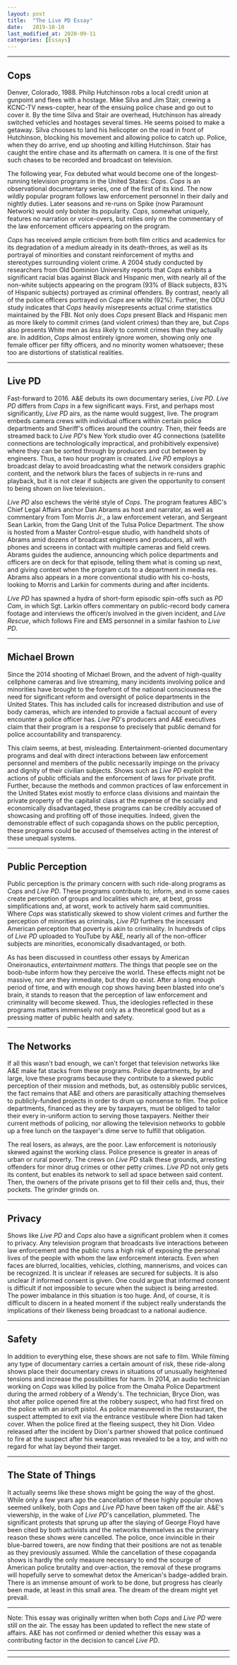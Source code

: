 ```yaml
---
layout: post
title:  "The Live PD Essay"
date:   2019-10-10
last_modified_at: 2020-09-11
categories: [Essays]
---
```

---
## **Cops** 


Denver, Colorado, 1988. Philip Hutchinson robs a local credit union at gunpoint and flees with a hostage. Mike Silva and Jim Stair, crewing a KCNC-TV news-copter, hear of the ensuing police chase and go out to cover it. By the time Silva and Stair are overhead, Hutchinson has already switched vehicles and hostages several times. He seems poised to make a getaway. Silva chooses to land his helicopter on the road in front of Hutchinson, blocking his movement and allowing police to catch up. Police, when they do arrive, end up shooting and killing Hutchinson. Stair has caught the entire chase and its aftermath on camera. It is one of the first such chases to be recorded and broadcast on television.

The following year, Fox debuted what would become one of the longest-running television programs in the United States: _Cops_. _Cops_ is an observational documentary series, one of the first of its kind. The now wildly popular program follows law enforcement personnel in their daily and nightly duties. Later seasons and re-runs on Spike (now Paramount Network) would only bolster its popularity. _Cops_, somewhat uniquely, features no narration or voice-overs, but relies only on the commentary of the law enforcement officers appearing on the program.

_Cops_ has received ample criticism from both film critics and academics for its degradation of a medium already in its death-throes, as well as its portrayal of minorities and constant reinforcement of myths and stereotypes surrounding violent crime. A 2004 study conducted by researchers from Old Dominion University reports that _Cops_ exhibits a significant racial bias against Black and Hispanic men, with nearly all of the non-white subjects appearing on the program (93% of Black subjects, 83% of Hispanic subjects) portrayed as criminal offenders. By contrast, nearly all of the police officers portrayed on _Cops_ are white (92%). Further, the ODU study indicates that _Cops_ heavily misrepresents actual crime statistics maintained by the FBI. Not only does _Cops_ present Black and Hispanic men as more likely to commit crimes (and violent crimes) than they are, but _Cops_ also presents White men as _less likely_ to commit crimes than they actually are. In addition, _Cops_ almost entirely ignore women, showing only one female officer per fifty officers, and no minority women whatsoever; these too are distortions of statistical realities.

---

## **Live PD** 

Fast-forward to 2016. A&amp;E debuts its own documentary series, _Live PD_. _Live PD_ differs from _Cops_ in a few significant ways. First, and perhaps most significantly, _Live PD_ airs, as the name would suggest, live. The program embeds camera crews with individual officers within certain police departments and Sheriff&#39;s offices around the country. Then, their feeds are streamed back to _Live PD_&#39;s New York studio over 4G connections (satellite connections are technologically impractical, and prohibitively expensive) where they can be sorted through by producers and cut between by engineers. Thus, a two hour program is created. _Live PD_ employs a broadcast delay to avoid broadcasting what the network considers graphic content, and the network blurs the faces of subjects in re-runs and playback, but it is not clear if subjects are given the opportunity to consent to being shown on live television..

_Live PD_ also eschews the vérité style of _Cops_. The program features ABC&#39;s Chief Legal Affairs anchor Dan Abrams as host and narrator, as well as commentary from Tom Morris Jr., a law enforcement veteran, and Sergeant Sean Larkin, from the Gang Unit of the Tulsa Police Department. The show is hosted from a Master Control-esque studio, with handheld shots of Abrams amid dozens of broadcast engineers and producers, all with phones and screens in contact with multiple cameras and field crews. Abrams guides the audience, announcing which police departments and officers are on deck for that episode, telling them what is coming up next, and giving context when the program cuts to a department in media res. Abrams also appears in a more conventional studio with his co-hosts, looking to Morris and Larkin for comments during and after incidents.

_Live PD_ has spawned a hydra of short-form episodic spin-offs such as _PD Cam_, in which Sgt. Larkin offers commentary on public-record body camera footage and interviews the officer/s involved in the given incident, and _Live Rescue_, which follows Fire and EMS personnel in a similar fashion to _Live PD_.

---

## **Michael Brown**

Since the 2014 shooting of Michael Brown, and the advent of high-quality cellphone cameras and live streaming, many incidents involving police and minorities have brought to the forefront of the national consciousness the need for significant reform and oversight of police departments in the United States. This has included calls for increased distribution and use of body cameras, which are intended to provide a factual account of every encounter a police officer has. _Live PD_&#39;s producers and A&amp;E executives claim that their program is a response to precisely that public demand for police accountability and transparency.

This claim seems, at best, misleading. Entertainment-oriented documentary programs and deal with direct interactions between law enforcement personnel and members of the public necessarily impinge on the privacy and dignity of their civilian subjects. Shows such as _Live PD_ exploit the actions of public officials and the enforcement of laws for private profit. Further, because the methods and common practices of law enforcement in the United States exist mostly to enforce class divisions and maintain the private property of the capitalist class at the expense of the socially and economically disadvantaged, these programs can be credibly accused of showcasing and profiting off of those inequities. Indeed, given the demonstrable effect of such copaganda shows on the public perception, these programs could be accused of themselves acting in the interest of these unequal systems.

---

## **Public Perception**

Public perception is _the_ primary concern with such ride-along programs as _Cops_ and _Live PD_. These programs contribute to, inform, and in some cases create perception of groups and localities which are, at best, gross simplifications and, at worst, work to actively harm said communities. Where _Cops_ was statistically skewed to show violent crimes and further the perception of minorities as criminals, _Live PD_ furthers the incessant American perception that poverty is akin to criminality. In hundreds of clips of _Live PD_ uploaded to YouTube by A&amp;E, nearly all of the non-officer subjects are minorities, economically disadvantaged, or both.

As has been discussed in countless other essays by American Oneironautics, _entertainment matters_. The things that people see on the boob-tube inform how they perceive the world. These effects might not be massive, nor are they immediate, but they do exist. After a long enough period of time, and with enough cop shows having been blasted into one&#39;s brain, it stands to reason that the perception of law enforcement and criminality will become skewed. Thus, the ideologies reflected in these programs matters immensely not only as a theoretical good but as a pressing matter of public health and safety.

---

## **The Networks**

If all this wasn&#39;t bad enough, we can&#39;t forget that television networks like A&amp;E make fat stacks from these programs. Police departments, by and large, love these programs because they contribute to a skewed public perception of their mission and methods, but, as ostensibly public services, the fact remains that A&amp;E and others are parasitically attaching themselves to publicly-funded projects in order to drum up nonsense to film. The police departments, financed as they are by taxpayers, must be obliged to tailor their every in-uniform action to serving those taxpayers. Neither their current methods of policing, nor allowing the television networks to gobble up a free lunch on the taxpayer&#39;s dime serve to fulfill that obligation.

The real losers, as always, are the poor. Law enforcement is notoriously skewed against the working class. Police presence is greater in areas of urban or rural poverty. The crews on _Live PD_ stalk these grounds, arresting offenders for minor drug crimes or other petty crimes. _Live PD_ not only gets its content, but enables its network to sell ad space between said content. Then, the owners of the private prisons get to fill their cells and, thus, their pockets. The grinder grinds on.

---

## **Privacy**

Shows like _Live PD_ and _Cops_ also have a significant problem when it comes to privacy. Any television program that broadcasts live interactions between law enforcement and the public runs a high risk of exposing the personal lives of the people with whom the law enforcement interacts. Even when faces are blurred, localities, vehicles, clothing, mannerisms, and voices can be recognized. It is unclear if releases are secured for subjects. It is also unclear if informed consent is given. One could argue that informed consent is difficult if not impossible to secure when the subject is being arrested. The power imbalance in this situation is too huge. And, of course, it is difficult to discern in a heated moment if the subject really understands the implications of their likeness being broadcast to a national audience.

---

## **Safety**

In addition to everything else, these shows are not safe to film. While filming any type of documentary carries a certain amount of risk, these ride-along shows place their documentary crews in situations of unusually heightened tensions and increase the possibilities for harm. In 2014, an audio technician working on _Cops_ was killed by police from the Omaha Police Department during the armed robbery of a Wendy&#39;s. The technician, Bryce Dion, was shot after police opened fire at the robbery suspect, who had first fired on the police with an airsoft pistol. As police maneuvered in the restaurant, the suspect attempted to exit via the entrance vestibule where Dion had taken cover. When the police fired at the fleeing suspect, they hit Dion. Video released after the incident by Dion&#39;s partner showed that police continued to fire at the suspect after his weapon was revealed to be a toy, and with no regard for what lay beyond their target.

---

## **The State of Things**

It actually seems like these shows might be going the way of the ghost. While only a few years ago the cancellation of these highly popular shows seemed unlikely, both _Cops_ and _Live PD_ have been taken off the air. A&amp;E&#39;s viewership, in the wake of _Live PD_&#39;s cancellation, plummeted. The significant protests that sprung up after the slaying of George Floyd have been cited by both activists and the networks themselves as the primary reason these shows were cancelled. The police, once invincible in their blue-barred towers, are now finding that their positions are not as tenable as they previously assumed. While the cancellation of these copaganda shows is hardly the only measure necessary to end the scourge of American police brutality and over-action, the removal of these programs will hopefully serve to somewhat detox the American&#39;s badge-addled brain. There is an immense amount of work to be done, but progress has clearly been made, at least in this small area. The dream of the dream might yet prevail.

---

Note: This essay was originally written when both _Cops_ and _Live PD_ were still on the air. The essay has been updated to reflect the new state of affairs. A&amp;E has not confirmed or denied whether this essay was a contributing factor in the decision to cancel  _Live PD_.

---
---